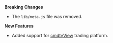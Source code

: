 **Breaking Changes**

* The ```lib/meta.js``` file was removed.

**New Features**

* Added support for [cmdtyView](https://www.barchart.com/cmdty/trading/cmdtyview) trading platform.